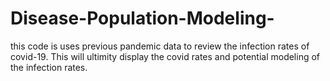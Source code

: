 # Disease-Population-Modeling-

this code is uses previous pandemic data to review the infection rates of covid-19. This will ultimity display the covid rates and potential modeling of the infection rates.

